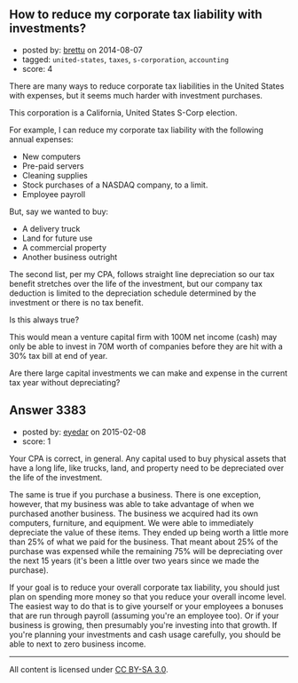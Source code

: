 ## How to reduce my corporate tax liability with investments?

- posted by: [brettu](https://stackexchange.com/users/2467407/brettu) on 2014-08-07
- tagged: `united-states`, `taxes`, `s-corporation`, `accounting`
- score: 4

There are many ways to reduce corporate tax liabilities in the United States with expenses, but it seems much harder with investment purchases. 

This corporation is a California, United States S-Corp election.

For example, I can reduce my corporate tax liability with the following annual expenses:

 - New computers
 - Pre-paid servers
 - Cleaning supplies
 - Stock purchases of a NASDAQ company, to a limit.
 - Employee payroll

But, say we wanted to buy:

 - A delivery truck
 - Land for future use
 - A commercial property
 - Another business outright

The second list, per my CPA, follows straight line depreciation so our tax benefit stretches over the life of the investment, but our company tax deduction is limited to the depreciation schedule determined by the investment or there is no tax benefit.

Is this always true?

This would mean a venture capital firm with 100M net income (cash) may only be able to invest in 70M worth of companies before they are hit with a 30% tax bill at end of year. 

Are there large capital investments we can make and expense in the current tax year without depreciating?


## Answer 3383

- posted by: [eyedar](https://stackexchange.com/users/976190/eyedar) on 2015-02-08
- score: 1

Your CPA is correct, in general. Any capital used to buy physical assets that have a long life, like trucks, land, and property need to be depreciated over the life of the investment. 

The same is true if you purchase a business. There is one exception, however, that my business was able to take advantage of when we purchased another business. The business we acquired had its own computers, furniture, and equipment. We were able to immediately depreciate the value of these items. They ended up being worth a little more than 25% of what we paid for the business. That meant about 25% of the purchase was expensed while the remaining 75% will be depreciating over the next 15 years (it's been a little over two years since we made the purchase).

If your goal is to reduce your overall corporate tax liability, you should just plan on spending more money so that you reduce your overall income level. The easiest way to do that is to give yourself or your employees a bonuses that are run through payroll (assuming you're an employee too). Or if your business is growing, then presumably you're investing into that growth. If you're planning your investments and cash usage carefully, you should be able to next to zero business income.



---

All content is licensed under [CC BY-SA 3.0](https://creativecommons.org/licenses/by-sa/3.0/).
